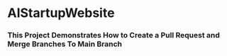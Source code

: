 # AIStartupWebsite
### This Project Demonstrates How to Create a Pull Request and Merge Branches To Main Branch

